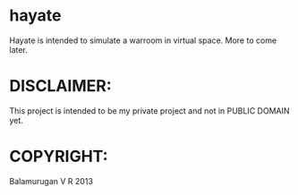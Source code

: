 hayate
======

Hayate is intended to simulate a warroom in virtual space. More to come later.

DISCLAIMER:
===========

This project is intended to be my private project and not in PUBLIC DOMAIN yet. 

COPYRIGHT:
==========
Balamurugan V R 2013
